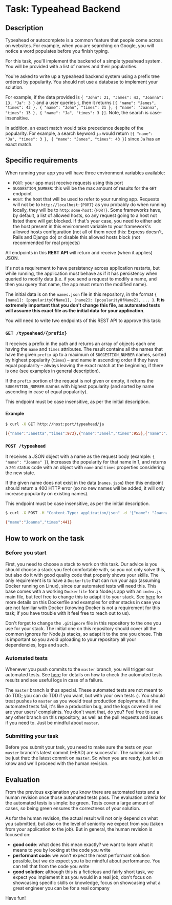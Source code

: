 # Task: Typeahead Backend

## Description

Typeahead or autocomplete is a common feature that people come across on websites. For example, when you are searching on Google, you will notice a word populates before you finish typing.

For this task, you'll implement the backend of a simple typeahead system. You will be provided with a list of names and their popularities.

You're asked to write up a typeahead backend system using a prefix tree ordered by popularity. You should not use a database to implement your solution.

For example, if the data provided is `{ "John": 21, "James": 43, "Joanna": 13, "Ja": 3 }` and a user queries `j`, then it returns `[{ "name": "James", "times": 43 }, { "name": "John", "times": 21 }, { "name": "Joanna", "times": 13 }, { "name": "Ja", "times": 3 }]`. Note, the search is case-insensitive.

In addition, an exact match would take precedence despite of the popularity. For example, a search keyword `ja` would return `[{ "name": "Ja", "times": 3 }, { "name": "James", "times": 43 }]` since `Ja` has an exact match.

## Specific requirements

When running your app you will have three environment variables available:

- `PORT`: your app must receive requests using this port
- `SUGGESTION_NUMBER`: this will be the max amount of results for the `GET` endpoint
- `HOST`: the host that will be used to refer to your running app. Requests will not be to `http://localhost:{PORT}` as you probably do when running locally, they will be to `http:some-host:{PORT}`. Some frameworks have, by default, a list of allowed hosts, so any request going to a host not listed there will get blocked. If that's your case, you need to either add the host present in this environment variable to your framework's allowed hosts configuration (not all of them need this: Express doesn't, Rails and Django do) or disable this allowed hosts block (not recommended for real projects)

All endpoints in this **REST API** will return and receive (when it applies) JSON.

It's not a requirement to have persistency across application restarts, but while running, the application must behave as if it has persistency when queried to modify data (i.e. if you send a request to modify a name, and then you query that name, the app must return the modified name).

The initial data is on the `names.json` file in this repository, in the format `{ [name1]: [popularityOfName1], [name2]: [popularityOfName2], ... }`. **It is extremely important that you don't change this file, as automated tests will assume this exact file as the initial data for your application**.

You will need to write two endpoints of this REST API to approve this task:

### `GET /typeahead/{prefix}`

It receives a prefix in the path and returns an array of objects each one having the `name` and `times` attributes. The result contains all the names that have the given `prefix` up to a maximum of `SUGGESTION_NUMBER` names, sorted by highest popularity (`times`) – and name in ascending order if they have equal popularity – always leaving the exact match at the beginning, if there is one (see examples in general description).

If the `prefix` portion of the request is not given or empty, it returns the `SUGGESTION_NUMBER` names with highest popularity (and sorted by name ascending in case of equal popularity).

This endpoint must be case insensitive, as per the initial description.

#### Example

```bash
$ curl -X GET http://host:port/typeahead/ja

[{"name":"Janetta","times":973},{"name":"Janel","times":955},{"name":"Jazmin","times":951},{"name":"Janette","times":947},{"name":"Janet","times":936},{"name":"Janeva","times":929},{"name":"Janella","times":916},{"name":"Janeczka","times":915},{"name":"Jaquelin","times":889},{"name":"Janaya","times":878}]
```

### `POST /typeahead`

It receives a JSON object with a name as the request body (example: `{ "name": "Joanna" }`), increases the popularity for that name in 1, and returns a `201` status code with an object with `name` and `times` properties considering the new state.

If the given name does not exist in the data (`names.json`) then this endpoint should return a 400 HTTP error (so no new names will be added, it will only increase popularity on existing names).

This endpoint must be case insensitive, as per the initial description.

```bash
$ curl -X POST -H "Content-Type: application/json" -d '{"name": "Joanna"}' http://localhost:8080/typeahead

{"name":"Joanna","times":441}
```

## How to work on the task

### Before you start

First, you need to choose a stack to work on this task. Our advice is you should choose a stack you feel comfortable with, so you not only solve this, but also do it with good quality code that properly shows your skills. The only requirement is to have a `Dockerfile` that can run your app (assuming Docker running on Linux), since our automated tests will need this. This base comes with a working `Dockerfile` for a Node.js app with an `index.js` main file, but feel free to change this to adapt it to your stack. See [here](https://github.com/matilda-applicants/common-tasks-instructions/wiki/Docker-on-your-task) for more details on this Dockerfile and examples for other stacks in case you are not familiar with Docker (knowing Docker is not a requirement for this task; if you have trouble with it feel free to reach out to us).

Don't forget to change the `.gitignore` file in this repository to the one you use for your stack. The initial one on this repository should cover all the common ignores for Node.js stacks, so adapt it to the one you chose. This is important so you avoid uploading to your repository all your dependencies, logs and such.

### Automated tests

Whenever you push commits to the `master` branch, you will trigger our automated tests. See [here](https://github.com/matilda-applicants/common-tasks-instructions/wiki/Automatic-task-validation) for details on how to check the automated tests results and see useful logs in case of a failure.

The `master` branch is thus special. These automated tests are not meant to do TDD; you can do TDD if you want, but with your own tests :). You should treat pushes to `master` as you would treat production deployments. If the automated tests fail, it's like a production bug, and the logs covered in red are your users' complaints. You don't want that, do you? Feel free to use any other branch on this repository, as well as the pull requests and issues if you need to. Just be mindful about `master`.

### Submitting your task

Before you submit your task, you need to make sure the tests on your `master` branch's latest commit (HEAD) are successful. The submission will be just that: the latest commit on `master`. So when you are ready, just let us know and we'll proceed with the human revision.

## Evaluation

From the previous explanation you know there are automated tests and a human revision once those automated tests pass. The evaluation criteria for the automated tests is simple: be green. Tests cover a large amount of cases, so being green ensures the correctness of your solution.

As for the human revision, the actual result will not only depend on what you submitted, but also on the level of seniority we expect from you (taken from your application to the job). But in general, the human revision is focused on:

- **good code**: what does this mean exactly? we want to learn what it means to you by looking at the code you write
- **performant code**: we won't expect the most performant solution possible, but we do expect you to be mindful about performance. You can tell that from the code you write
- **good solution**: although this is a ficticious and fairly short task, we expect you implement it as you would in a real job; don't focus on showcasing specific skills or knowledge, focus on showcasing what a great engineer you can be for a real company

Have fun!